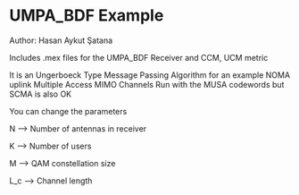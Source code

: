 # UMPA_BDF Example

Author: Hasan Aykut Şatana

 Includes .mex files for the UMPA_BDF Receiver and CCM, UCM metric
 
 It is an Ungerboeck Type Message Passing Algorithm for an example NOMA uplink Multiple Access MIMO Channels
 Run with the MUSA codewords but SCMA is also OK 
 
 You can change the parameters 
 
 N --> Number of antennas in receiver
 
 K --> Number of users 
 
 M --> QAM constellation size
 
 L_c --> Channel length
